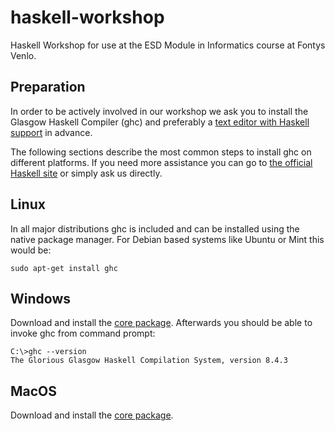 # haskell-workshop
Haskell Workshop for use at the ESD Module in Informatics course at Fontys Venlo.

## Preparation
In order to be actively involved in our workshop we ask you to install the Glasgow Haskell Compiler (ghc) and preferably a [text editor with Haskell support](https://wiki.haskell.org/Editors) in advance.

The following sections describe the most common steps to install ghc on different platforms. If you need more assistance you can go to [the official Haskell site](https://www.haskell.org/platform/) or simply ask us directly.

## Linux
In all major distributions ghc is included and can be installed using the native package manager.
For Debian based systems like Ubuntu or Mint this would be:
```
sudo apt-get install ghc
```
## Windows
Download and install the [core package](https://haskell.org/platform/download/8.4.3/HaskellPlatform-8.4.3-core-x86_64-setup.exe). Afterwards you should be able to invoke ghc from command prompt:
```
C:\>ghc --version
The Glorious Glasgow Haskell Compilation System, version 8.4.3

```
## MacOS
Download and install the [core package](https://haskell.org/platform/download/8.6.3/Haskell%20Platform%208.6.3%20Core%2064bit-signed.pkg).
